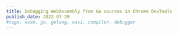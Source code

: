 ```yaml
---
title: Debugging WebAssembly from Go sources in Chrome DevTools
publish_date: 2022-07-29
#tags: wasm, go, golang, wasi, compiler, debugger
---
```


